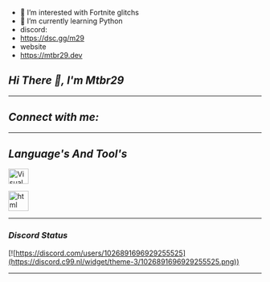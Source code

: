
- 👀 I’m interested with Fortnite glitchs
- 🌱 I’m currently learning Python
- discord:
- https://dsc.gg/m29
- website
- https://mtbr29.dev
<!---
mtbr29/mtbr29 is a ✨ special ✨ repository because its `README.md` (this file) appears on your GitHub profile.
You can click the Preview link to take a look at your changes.
--->

## ***Hi There 👋, I'm Mtbr29***

---

## ***Connect with me:***


---

## ***Language's And Tool's***

<a href="https://code.visualstudio.com/" target="blank"><img align="center" src="https://cdn.jsdelivr.net/gh/devicons/devicon/icons/vscode/vscode-original.svg" alt="Visual Studio Code" height="30" width="40" /></a></p><a href="https://mtbr29.dev/" target="blank"><img align="center" src="https://th.bing.com/th?id=OSK.e5a42430931633d5f559fb3fdaf28ec9&w=46&h=46&c=11&rs=1&qlt=80&o=6&dpr=1.3&pid=SANGAM" alt="html" height="40" width="40" /></a></p>

---------------

### ***Discord Status***

[![https://discord.com/users/1026891696929255525](https://discord.c99.nl/widget/theme-3/1026891696929255525.png))

---------------

